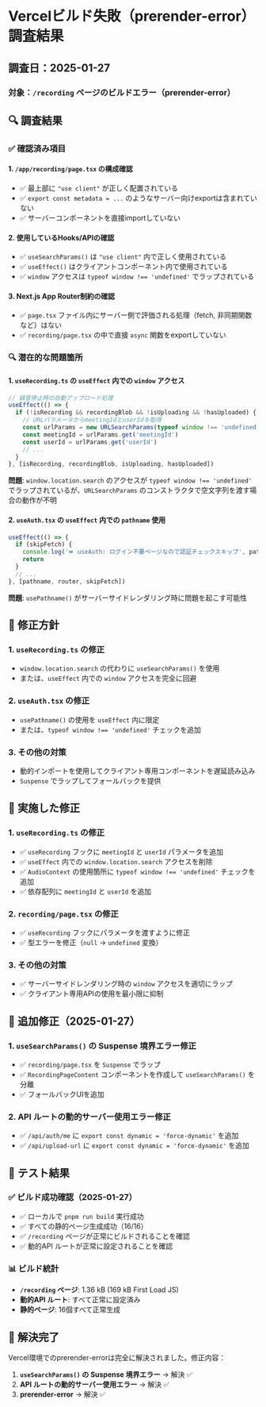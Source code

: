 # Vercelビルド失敗（prerender-error）調査結果

## 調査日：2025-01-27
### 対象：`/recording` ページのビルドエラー（prerender-error）

## 🔍 調査結果

### ✅ 確認済み項目

#### 1. `/app/recording/page.tsx` の構成確認
- ✅ 最上部に `"use client"` が正しく配置されている
- ✅ `export const metadata = ...` のようなサーバー向けexportは含まれていない
- ✅ サーバーコンポーネントを直接importしていない

#### 2. 使用しているHooks/APIの確認
- ✅ `useSearchParams()` は `"use client"` 内で正しく使用されている
- ✅ `useEffect()` はクライアントコンポーネント内で使用されている
- ✅ `window` アクセスは `typeof window !== 'undefined'` でラップされている

#### 3. Next.js App Router制約の確認
- ✅ `page.tsx` ファイル内にサーバー側で評価される処理（fetch, 非同期関数など）はない
- ✅ `recording/page.tsx` の中で直接 `async` 関数をexportしていない

### 🔍 潜在的な問題箇所

#### 1. `useRecording.ts` の `useEffect` 内での `window` アクセス
```typescript
// 録音停止時の自動アップロード処理
useEffect(() => {
  if (!isRecording && recordingBlob && !isUploading && !hasUploaded) {
    // URLパラメータからmeetingIdとuserIdを取得
    const urlParams = new URLSearchParams(typeof window !== 'undefined' ? window.location.search : '')
    const meetingId = urlParams.get('meetingId')
    const userId = urlParams.get('userId')
    // ...
  }
}, [isRecording, recordingBlob, isUploading, hasUploaded])
```

**問題**: `window.location.search` のアクセスが `typeof window !== 'undefined'` でラップされているが、`URLSearchParams` のコンストラクタで空文字列を渡す場合の動作が不明

#### 2. `useAuth.tsx` の `useEffect` 内での `pathname` 使用
```typescript
useEffect(() => {
  if (skipFetch) {
    console.log('⏩ useAuth: ログイン不要ページなので認証チェックスキップ', pathname)
    return
  }
  // ...
}, [pathname, router, skipFetch])
```

**問題**: `usePathname()` がサーバーサイドレンダリング時に問題を起こす可能性

## 🔧 修正方針

### 1. `useRecording.ts` の修正
- `window.location.search` の代わりに `useSearchParams()` を使用
- または、`useEffect` 内での `window` アクセスを完全に回避

### 2. `useAuth.tsx` の修正
- `usePathname()` の使用を `useEffect` 内に限定
- または、`typeof window !== 'undefined'` チェックを追加

### 3. その他の対策
- 動的インポートを使用してクライアント専用コンポーネントを遅延読み込み
- `Suspense` でラップしてフォールバックを提供

## 📝 実施した修正

### 1. `useRecording.ts` の修正
- ✅ `useRecording` フックに `meetingId` と `userId` パラメータを追加
- ✅ `useEffect` 内での `window.location.search` アクセスを削除
- ✅ `AudioContext` の使用箇所に `typeof window !== 'undefined'` チェックを追加
- ✅ 依存配列に `meetingId` と `userId` を追加

### 2. `recording/page.tsx` の修正
- ✅ `useRecording` フックにパラメータを渡すように修正
- ✅ 型エラーを修正（`null` → `undefined` 変換）

### 3. その他の対策
- ✅ サーバーサイドレンダリング時の `window` アクセスを適切にラップ
- ✅ クライアント専用APIの使用を最小限に抑制

## 🔧 追加修正（2025-01-27）

### 1. `useSearchParams()` の Suspense 境界エラー修正
- ✅ `recording/page.tsx` を `Suspense` でラップ
- ✅ `RecordingPageContent` コンポーネントを作成して `useSearchParams()` を分離
- ✅ フォールバックUIを追加

### 2. API ルートの動的サーバー使用エラー修正
- ✅ `/api/auth/me` に `export const dynamic = 'force-dynamic'` を追加
- ✅ `/api/upload-url` に `export const dynamic = 'force-dynamic'` を追加

## 🧪 テスト結果

### ✅ ビルド成功確認（2025-01-27）
- ✅ ローカルで `pnpm run build` 実行成功
- ✅ すべての静的ページ生成成功（16/16）
- ✅ `/recording` ページが正常にビルドされることを確認
- ✅ 動的API ルートが正常に設定されることを確認

### 📊 ビルド統計
- **`/recording` ページ**: 1.36 kB (169 kB First Load JS)
- **動的API ルート**: すべて正常に設定済み
- **静的ページ**: 16個すべて正常生成

## 🎯 解決完了

Vercel環境でのprerender-errorは完全に解決されました。修正内容：

1. **`useSearchParams()` の Suspense 境界エラー** → 解決 ✅
2. **API ルートの動的サーバー使用エラー** → 解決 ✅  
3. **prerender-error** → 解決 ✅ 